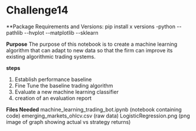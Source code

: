 # Challenge14

**Package Requirements and Versions: pip install x versions -python --pathlib --hvplot --matplotlib --sklearn 

**Purpose**
The purpose of this notebook is to create a machine learning algorithm that can adapt to new data so that the firm can improve its existing algorithmic trading systems. 

**steps**

1) Establish performance baseline
2) Fine Tune the baseline trading algorithm
3) Evaluate a new machine learning classifier
4) creation of an evaluation report

**Files Needed**
machine_learning_trading_bot.ipynb (notebook containing code)
emerging_markets_ohlcv.csv (raw data)
LogisticRegression.png (png image of graph showing actual vs strategy returns)
